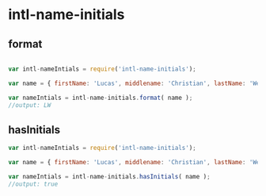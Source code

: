 # intl-name-initials


## format
```javascript

var intl-nameIntials = require('intl-name-initials');

var name = { firstName: 'Lucas', middlename: 'Christian', lastName: 'Welti'};

var nameIntials = intl-name-initials.format( name ); 
//output: LW
```

## hasInitials

```javascript
var intl-nameIntials = require('intl-name-initials');

var name = { firstName: 'Lucas', middlename: 'Christian', lastName: 'Welti'};

var nameIntials = intl-name-initials.hasInitials( name ); 
//output: true
```

